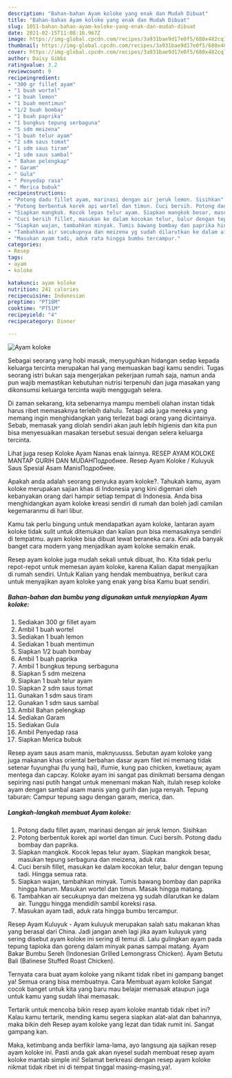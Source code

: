 ```yaml
---
description: "Bahan-bahan Ayam koloke yang enak dan Mudah Dibuat"
title: "Bahan-bahan Ayam koloke yang enak dan Mudah Dibuat"
slug: 1051-bahan-bahan-ayam-koloke-yang-enak-dan-mudah-dibuat
date: 2021-02-15T11:08:16.967Z
image: https://img-global.cpcdn.com/recipes/3a931bae9d17e0f5/680x482cq70/ayam-koloke-foto-resep-utama.jpg
thumbnail: https://img-global.cpcdn.com/recipes/3a931bae9d17e0f5/680x482cq70/ayam-koloke-foto-resep-utama.jpg
cover: https://img-global.cpcdn.com/recipes/3a931bae9d17e0f5/680x482cq70/ayam-koloke-foto-resep-utama.jpg
author: Daisy Gibbs
ratingvalue: 3.2
reviewcount: 9
recipeingredient:
- "300 gr fillet ayam"
- "1 buah wortel"
- "1 buah lemon"
- "1 buah mentimun"
- "1/2 buah bombay"
- "1 buah paprika"
- "1 bungkus tepung serbaguna"
- "5 sdm meizena"
- "1 buah telur ayam"
- "2 sdm saus tomat"
- "1 sdm saus tiram"
- "1 sdm saus sambal"
- " Bahan pelengkap"
- " Garam"
- " Gula"
- " Penyedap rasa"
- " Merica bubuk"
recipeinstructions:
- "Potong dadu fillet ayam, marinasi dengan air jeruk lemon. Sisihkan"
- "Potong berbentuk korek api wortel dan timun. Cuci bersih. Potong dadu bombay dan paprika."
- "Siapkan mangkok. Kocok lepas telur ayam. Siapkan mangkok besar, masukan tepung serbaguna dan meizena, aduk rata."
- "Cuci bersih fillet, masukan ke dalam kocokan telur, balur dengan tepung tadi. Hingga semua rata."
- "Siapkan wajan, tambahkan minyak. Tumis bawang bombay dan paprika hingga harum. Masukan wortel dan timun. Masak hingga matang."
- "Tambahkan air secukupnya dan meizena yg sudah dilarutkan ke dalam air. Tunggu hingga mendidih sambil koreksi rasa."
- "Masukan ayam tadi, aduk rata hingga bumbu tercampur."
categories:
- Resep
tags:
- ayam
- koloke

katakunci: ayam koloke 
nutrition: 241 calories
recipecuisine: Indonesian
preptime: "PT18M"
cooktime: "PT51M"
recipeyield: "4"
recipecategory: Dinner

---
```



![Ayam koloke](https://img-global.cpcdn.com/recipes/3a931bae9d17e0f5/680x482cq70/ayam-koloke-foto-resep-utama.jpg)

Sebagai seorang yang hobi masak, menyuguhkan hidangan sedap kepada keluarga tercinta merupakan hal yang memuaskan bagi kamu sendiri. Tugas seorang istri bukan saja mengerjakan pekerjaan rumah saja, namun anda pun wajib memastikan kebutuhan nutrisi terpenuhi dan juga masakan yang dikonsumsi keluarga tercinta wajib menggugah selera.

Di zaman  sekarang, kita sebenarnya mampu membeli olahan instan tidak harus ribet memasaknya terlebih dahulu. Tetapi ada juga mereka yang memang ingin menghidangkan yang terlezat bagi orang yang dicintainya. Sebab, memasak yang diolah sendiri akan jauh lebih higienis dan kita pun bisa menyesuaikan masakan tersebut sesuai dengan selera keluarga tercinta. 

Lihat juga resep Koloke Ayam Nanas enak lainnya. RESEP AYAM KOLOKE MANTAP GURIH DAN MUDAHПодробнее. Resep Ayam Koloke / Kuluyuk Saus Spesial Asam ManisПодробнее.

Apakah anda adalah seorang penyuka ayam koloke?. Tahukah kamu, ayam koloke merupakan sajian khas di Indonesia yang kini digemari oleh kebanyakan orang dari hampir setiap tempat di Indonesia. Anda bisa menghidangkan ayam koloke kreasi sendiri di rumah dan boleh jadi camilan kegemaranmu di hari libur.

Kamu tak perlu bingung untuk mendapatkan ayam koloke, lantaran ayam koloke tidak sulit untuk ditemukan dan kalian pun bisa memasaknya sendiri di tempatmu. ayam koloke bisa dibuat lewat beraneka cara. Kini ada banyak banget cara modern yang menjadikan ayam koloke semakin enak.

Resep ayam koloke juga mudah sekali untuk dibuat, lho. Kita tidak perlu repot-repot untuk memesan ayam koloke, karena Kalian dapat menyajikan di rumah sendiri. Untuk Kalian yang hendak membuatnya, berikut cara untuk menyajikan ayam koloke yang enak yang bisa Kamu buat sendiri.

<!--inarticleads1-->

##### Bahan-bahan dan bumbu yang digunakan untuk menyiapkan Ayam koloke:

1. Sediakan 300 gr fillet ayam
1. Ambil 1 buah wortel
1. Sediakan 1 buah lemon
1. Sediakan 1 buah mentimun
1. Siapkan 1/2 buah bombay
1. Ambil 1 buah paprika
1. Ambil 1 bungkus tepung serbaguna
1. Siapkan 5 sdm meizena
1. Siapkan 1 buah telur ayam
1. Siapkan 2 sdm saus tomat
1. Gunakan 1 sdm saus tiram
1. Gunakan 1 sdm saus sambal
1. Ambil  Bahan pelengkap
1. Sediakan  Garam
1. Sediakan  Gula
1. Ambil  Penyedap rasa
1. Siapkan  Merica bubuk


Resep ayam saus asam manis, maknyuusss. Sebutan ayam koloke yang juga makanan khas oriental berbahan dasar ayam filet ini memang tidak setenar fuyunghai (fu yung hai), ifumie, kung pao chicken, kwetiauw, ayam mentega dan capcay. Koloke ayam ini sangat pas dinikmati bersama dengan sepiring nasi putih hangat untuk menemani makan Nah, itulah resep koloke ayam dengan sambal asam manis yang gurih dan juga renyah. Tepung taburan: Campur tepung sagu dengan garam, merica, dan. 

<!--inarticleads2-->

##### Langkah-langkah membuat Ayam koloke:

1. Potong dadu fillet ayam, marinasi dengan air jeruk lemon. Sisihkan
1. Potong berbentuk korek api wortel dan timun. Cuci bersih. Potong dadu bombay dan paprika.
1. Siapkan mangkok. Kocok lepas telur ayam. Siapkan mangkok besar, masukan tepung serbaguna dan meizena, aduk rata.
1. Cuci bersih fillet, masukan ke dalam kocokan telur, balur dengan tepung tadi. Hingga semua rata.
1. Siapkan wajan, tambahkan minyak. Tumis bawang bombay dan paprika hingga harum. Masukan wortel dan timun. Masak hingga matang.
1. Tambahkan air secukupnya dan meizena yg sudah dilarutkan ke dalam air. Tunggu hingga mendidih sambil koreksi rasa.
1. Masukan ayam tadi, aduk rata hingga bumbu tercampur.


Resep Ayam Kuluyuk - Ayam kuluyuk merupakan salah satu makanan khas yang berasal dari China. Jadi jangan aneh lagi jika ayam kuluyuk yang sering disebut ayam koloke ini sering di temui di. Lalu gulingkan ayam pada tepung tapioka dan goreng dalam minyak panas sampai matang. Ayam Bakar Bumbu Sereh (Indonesian Grilled Lemongrass Chicken). Ayam Betutu Bali (Balinese Stuffed Roast Chicken). 

Ternyata cara buat ayam koloke yang nikamt tidak ribet ini gampang banget ya! Semua orang bisa membuatnya. Cara Membuat ayam koloke Sangat cocok banget untuk kita yang baru mau belajar memasak ataupun juga untuk kamu yang sudah lihai memasak.

Tertarik untuk mencoba bikin resep ayam koloke mantab tidak ribet ini? Kalau kamu tertarik, mending kamu segera siapkan alat-alat dan bahannya, maka bikin deh Resep ayam koloke yang lezat dan tidak rumit ini. Sangat gampang kan. 

Maka, ketimbang anda berfikir lama-lama, ayo langsung aja sajikan resep ayam koloke ini. Pasti anda gak akan nyesel sudah membuat resep ayam koloke mantab simple ini! Selamat berkreasi dengan resep ayam koloke nikmat tidak ribet ini di tempat tinggal masing-masing,ya!.

